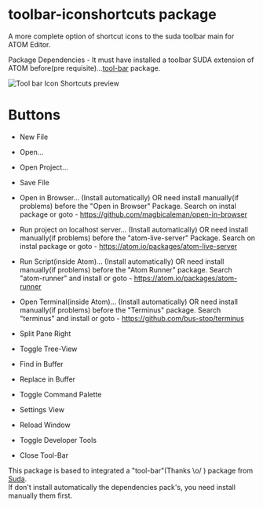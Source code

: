 # toolbar-iconshortcuts package

A more complete option of shortcut icons to the suda toolbar main for ATOM Editor.<br>

Package Dependencies - It must have installed a toolbar SUDA extension of ATOM before(pre requisite)...[tool-bar](https://atom.io/packages/tool-bar) package.

![Tool bar Icon Shortcuts preview](https://www.thiagolucio.com.br/images/toolbar-iconshortcuts2020.png)

# Buttons

* New File
* Open...
* Open Project...
* Save File

* Open in Browser... (Install automatically) OR need install manually(if problems) before the "Open in Browser" Package. Search on instal package or goto - https://github.com/magbicaleman/open-in-browser

* Run project on localhost server... (Install automatically) OR need install manually(if problems) before the "atom-live-server" Package. Search on instal package or goto - https://atom.io/packages/atom-live-server

* Run Script(inside Atom)... (Install automatically) OR need install manually(if problems) before the "Atom Runner" package. Search "atom-runner" and install or goto -
https://atom.io/packages/atom-runner

* Open Terminal(inside Atom)... (Install automatically) OR need install manually(if problems) before the "Terminus" package. Search "terminus" and install or goto -
https://github.com/bus-stop/terminus

* Split Pane Right
* Toggle Tree-View
* Find in Buffer
* Replace in Buffer
* Toggle Command Palette
* Settings View
* Reload Window
* Toggle Developer Tools
* Close Tool-Bar

This package is based to integrated a "tool-bar"(Thanks \o/ ) package from [Suda](https://github.com/suda). <br>
If don't install automatically the dependencies pack's, you need install manually them first.
